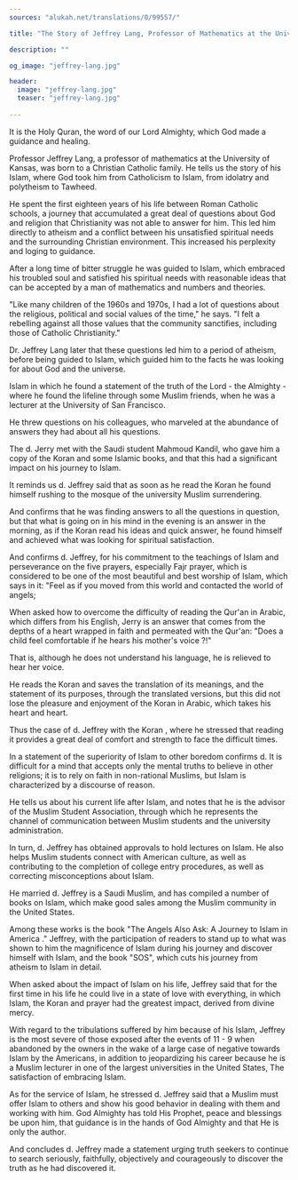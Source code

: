 ```yaml
---
sources: "alukah.net/translations/0/99557/"

title: "The Story of Jeffrey Lang, Professor of Mathematics at the University of Kansas"

description: ""

og_image: "jeffrey-lang.jpg"

header:
  image: "jeffrey-lang.jpg"
  teaser: "jeffrey-lang.jpg"
  
---
```


It is the Holy Quran, the word of our Lord Almighty, which God made a guidance and healing.

Professor Jeffrey Lang, a professor of mathematics at the University of Kansas, was born to a Christian Catholic family. He tells us the story of his Islam, where God took him from Catholicism to Islam, from idolatry and polytheism to Tawheed.

He spent the first eighteen years of his life between Roman Catholic schools, a journey that accumulated a great deal of questions about God and religion that Christianity was not able to answer for him. This led him directly to atheism and a conflict between his unsatisfied spiritual needs and the surrounding Christian environment. This increased his perplexity and loging to guidance.

After a long time of bitter struggle he was guided to Islam, which embraced his troubled soul and satisfied his spiritual needs with reasonable ideas that can be accepted by a man of mathematics and numbers and theories.

"Like many children of the 1960s and 1970s, I had a lot of questions about the religious, political and social values ​​of the time," he says. "I felt a rebelling against all those values ​​that the community sanctifies, including those of Catholic Christianity."

Dr. Jeffrey Lang later that these questions led him to a period of atheism, before being guided to Islam, which guided him to the facts he was looking for about God and the universe.

Islam in which he found a statement of the truth of the Lord - the Almighty - where he found the lifeline through some Muslim friends, when he was a lecturer at the University of San Francisco.

He threw questions on his colleagues, who marveled at the abundance of answers they had about all his questions.

The d. Jerry met with the Saudi student Mahmoud Kandil, who gave him a copy of the Koran and some Islamic books, and that this had a significant impact on his journey to Islam.

It reminds us d. Jeffrey said that as soon as he read the Koran he found himself rushing to the mosque of the university Muslim surrendering.

And confirms that he was finding answers to all the questions in question, but that what is going on in his mind in the evening is an answer in the morning, as if the Koran read his ideas and quick answer, he found himself and achieved what was looking for spiritual satisfaction.

And confirms d. Jeffrey, for his commitment to the teachings of Islam and perseverance on the five prayers, especially Fajr prayer, which is considered to be one of the most beautiful and best worship of Islam, which says in it: "Feel as if you moved from this world and contacted the world of angels;

When asked how to overcome the difficulty of reading the Qur'an in Arabic, which differs from his English, Jerry is an answer that comes from the depths of a heart wrapped in faith and permeated with the Qur'an: "Does a child feel comfortable if he hears his mother's voice ?!"

That is, although he does not understand his language, he is relieved to hear her voice.

He reads the Koran and saves the translation of its meanings, and the statement of its purposes, through the translated versions, but this did not lose the pleasure and enjoyment of the Koran in Arabic, which takes his heart and heart.

Thus the case of d. Jeffrey with the Koran , where he stressed that reading it provides a great deal of comfort and strength to face the difficult times.

In a statement of the superiority of Islam to other boredom confirms d. It is difficult for a mind that accepts only the mental truths to believe in other religions; it is to rely on faith in non-rational Muslims, but Islam is characterized by a discourse of reason.

He tells us about his current life after Islam, and notes that he is the advisor of the Muslim Student Association, through which he represents the channel of communication between Muslim students and the university administration.

In turn, d. Jeffrey has obtained approvals to hold lectures on Islam. He also helps Muslim students connect with American culture, as well as contributing to the completion of college entry procedures, as well as correcting misconceptions about Islam.

He married d. Jeffrey is a Saudi Muslim, and has compiled a number of books on Islam, which make good sales among the Muslim community in the United States.

Among these works is the book "The Angels Also Ask: A Journey to Islam in America ." Jeffrey, with the participation of readers to stand up to what was shown to him the magnificence of Islam during his journey and discover himself with Islam, and the book "SOS", which cuts his journey from atheism to Islam in detail.

When asked about the impact of Islam on his life, Jeffrey said that for the first time in his life he could live in a state of love with everything, in which Islam, the Koran and prayer had the greatest impact, derived from divine mercy.

With regard to the tribulations suffered by him because of his Islam, Jeffrey is the most severe of those exposed after the events of 11 - 9 when abandoned by the owners in the wake of a large case of negative towards Islam by the Americans, in addition to jeopardizing his career because he is a Muslim lecturer in one of the largest universities in the United States, The satisfaction of embracing Islam.

As for the service of Islam, he stressed d. Jeffrey said that a Muslim must offer Islam to others and show his good behavior in dealing with them and working with him. God Almighty has told His Prophet, peace and blessings be upon him, that guidance is in the hands of God Almighty and that He is only the author.

And concludes d. Jeffrey made a statement urging truth seekers to continue to search seriously, faithfully, objectively and courageously to discover the truth as he had discovered it. 